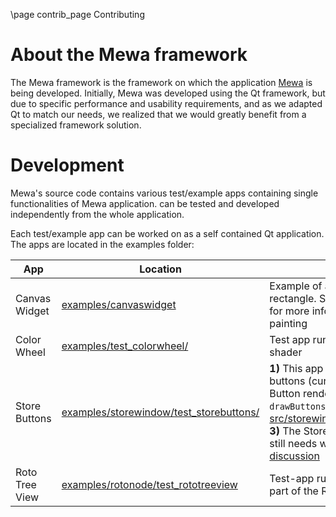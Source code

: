 \page contrib_page Contributing

# About the Mewa framework

The Mewa framework is the framework on which the application [Mewa](https://www.mewatools.com/) is being developed.
Initially, Mewa was developed using the Qt framework, but due to specific performance and usability requirements, and as we adapted Qt to match our needs, we realized that we would greatly benefit from a specialized framework solution.

# Development

Mewa's source code contains various test/example apps containing single functionalities of Mewa application.
can be tested and developed independently from the whole application.

Each test/example app can be worked on as a self contained Qt application. 
The apps are located in the examples folder:

| App | Location | Notes |
|--------|----------| ----- |
| Canvas Widget | [examples/canvaswidget](examples/canvaswidget) | Example of a MxWidget drawing a rectangle. See MxWidget::paint() for more information about widget painting |
| Color Wheel | [examples/test_colorwheel/](examples/test_colorwheel/) | Test app running the ColorWheel shader |
| Store Buttons | [examples/storewindow/test_storebuttons/](examples/storewindow/test_storebuttons/) | **1)** This app renders only the Store buttons (currently without text). **2)** Button rendering code is within `drawButtons()` function in file [src/storewindow/mxstoreview.cpp](src/storewindow/mxstoreview.cpp). **3)** The Store buttons Look&Feel still needs work: [store buttons discussion](https://github.com/Mewatools/mewa-artwork/discussions/5) |
| Roto Tree View | [examples/rotonode/test_rototreeview](examples/rotonode/test_rototreeview) | Test-app running roto's tree view, part of the Roto node parameters |

